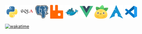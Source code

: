 <div>
    <img alt="python" src="assets/backend/python-original.svg" width="45" height="45"/>
<!--     <img alt="fastapi" src="assets/backend/fastapi.svg" width="45" height="45"/>
    <img alt="blacksheep" src="assets/backend/blacksheep.svg" width="45" height="45"/>
    <img alt="litestar" src="assets/backend/litestar.svg" width="45" height="45"/> -->
    <img alt="sqlalchemy" src="assets/backend/sqlalchemy.svg" width="45" height="45"/>
    <img alt="postgresql" src="assets/backend/postgresql.svg" width="45" height="45"/>
    <img alt="rabbitmq" src="assets/backend/rabbitmq.svg" width="45" height="45"/>
    <img alt="docker" src="assets/devops/docker.svg" width="45" height="45"/>
    <img alt="vue" src="assets/frontend/vue.svg" width="45" height="45"/>
    <img alt="pinia" src="assets/frontend/pinia.svg" width="45" height="45"/>
    <img alt="iusearchbtw" src="assets/stack/arch.svg" width="45" height="45"/>
    <img alt="vscode" src="assets/stack/vscode.svg" width="45" height="45"/>
</div>

[![wakatime](https://wakatime.com/badge/user/1770871d-539e-4acc-85db-976dae244f9c.svg)](https://wakatime.com/@1770871d-539e-4acc-85db-976dae244f9c)
